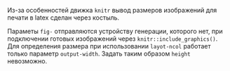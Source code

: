 Из-за особенностей движка `knitr` вывод размеров изображений для печати в latex сделан через костыль.

Параметы `fig-` отправляются устройству генерации, которого нет, при подключении готовых изображений через `knitr::include_graphics()`. Для определения размера при использовании `layot-ncol` работает только параметр `output-width`. Задать таким образом `height` невозможно. 
